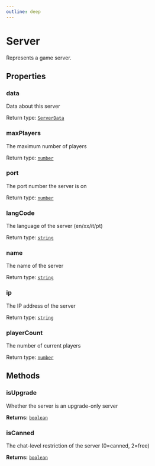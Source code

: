 ```yaml
---
outline: deep
---
```

# Server

Represents a game server.



## Properties

### data
Data about this server


Return type: <code><a href="/api/typedefs/serverdata">ServerData</a></code>

### maxPlayers <Badge text="getter" />
The maximum number of players


Return type: <code><a href="https://developer.mozilla.org/en-US/docs/Web/JavaScript/Reference/Global_Objects/Number">number</a></code>

### port <Badge text="getter" />
The port number the server is on


Return type: <code><a href="https://developer.mozilla.org/en-US/docs/Web/JavaScript/Reference/Global_Objects/Number">number</a></code>

### langCode <Badge text="getter" />
The language of the server (en/xx/it/pt)


Return type: <code><a href="https://developer.mozilla.org/en-US/docs/Web/JavaScript/Reference/Global_Objects/String">string</a></code>

### name <Badge text="getter" />
The name of the server


Return type: <code><a href="https://developer.mozilla.org/en-US/docs/Web/JavaScript/Reference/Global_Objects/String">string</a></code>

### ip <Badge text="getter" />
The IP address of the server


Return type: <code><a href="https://developer.mozilla.org/en-US/docs/Web/JavaScript/Reference/Global_Objects/String">string</a></code>

### playerCount <Badge text="getter" />
The number of current players


Return type: <code><a href="https://developer.mozilla.org/en-US/docs/Web/JavaScript/Reference/Global_Objects/Number">number</a></code>

## Methods

### isUpgrade
Whether the server is an upgrade-only server



**Returns:** <code><a href="https://developer.mozilla.org/en-US/docs/Web/JavaScript/Reference/Global_Objects/Boolean">boolean</a></code> 

### isCanned
The chat-level restriction of the server (0=canned, 2=free)



**Returns:** <code><a href="https://developer.mozilla.org/en-US/docs/Web/JavaScript/Reference/Global_Objects/Boolean">boolean</a></code> 
